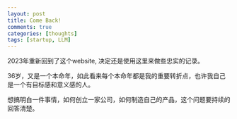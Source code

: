 ```yaml
---
layout: post
title: Come Back!
comments: true
categories: [thoughts]
tags: [startup, LLM]
---
```


2023年重新回到了这个website, 决定还是使用这里来做些忠实的记录。

36岁，又是一个本命年，如此看来每个本命年都是我的重要转折点，也许我自己是一个有目标感和意义感的人。

想搞明白一件事情，如何创立一家公司，如何制造自己的产品，这个问题要持续的回答清楚。
